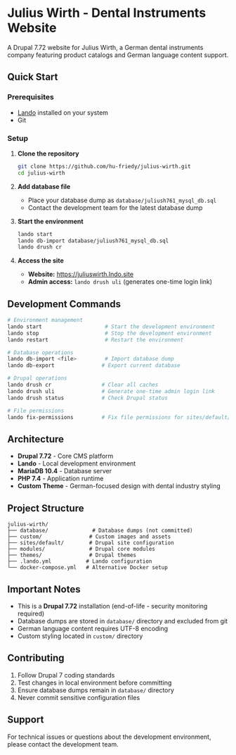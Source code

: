 # Julius Wirth - Dental Instruments Website

A Drupal 7.72 website for Julius Wirth, a German dental instruments company featuring product catalogs and German language content support.

## Quick Start

### Prerequisites
- [Lando](https://lando.dev/) installed on your system
- Git

### Setup

1. **Clone the repository**
   ```bash
   git clone https://github.com/hu-friedy/julius-wirth.git
   cd julius-wirth
   ```

2. **Add database file**
   - Place your database dump as `database/juliush761_mysql_db.sql`
   - Contact the development team for the latest database dump

3. **Start the environment**
   ```bash
   lando start
   lando db-import database/juliush761_mysql_db.sql
   lando drush cr
   ```

4. **Access the site**
   - **Website:** https://juliuswirth.lndo.site
   - **Admin access:** `lando drush uli` (generates one-time login link)

## Development Commands

```bash
# Environment management
lando start                    # Start the development environment
lando stop                     # Stop the development environment
lando restart                  # Restart the environment

# Database operations
lando db-import <file>         # Import database dump
lando db-export               # Export current database

# Drupal operations
lando drush cr                # Clear all caches
lando drush uli               # Generate one-time admin login link
lando drush status            # Check Drupal status

# File permissions
lando fix-permissions         # Fix file permissions for sites/default/files
```

## Architecture

- **Drupal 7.72** - Core CMS platform
- **Lando** - Local development environment
- **MariaDB 10.4** - Database server
- **PHP 7.4** - Application runtime
- **Custom Theme** - German-focused design with dental industry styling

## Project Structure

```
julius-wirth/
├── database/              # Database dumps (not committed)
├── custom/               # Custom images and assets
├── sites/default/        # Drupal site configuration
├── modules/              # Drupal core modules
├── themes/               # Drupal themes
├── .lando.yml           # Lando configuration
└── docker-compose.yml   # Alternative Docker setup
```

## Important Notes

- This is a **Drupal 7.72** installation (end-of-life - security monitoring required)
- Database dumps are stored in `database/` directory and excluded from git
- German language content requires UTF-8 encoding
- Custom styling located in `custom/` directory

## Contributing

1. Follow Drupal 7 coding standards
2. Test changes in local environment before committing
3. Ensure database dumps remain in `database/` directory
4. Never commit sensitive configuration files

## Support

For technical issues or questions about the development environment, please contact the development team.